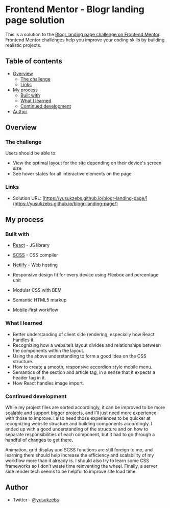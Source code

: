 # Frontend Mentor - Blogr landing page solution

This is a solution to the [Blogr landing page challenge on Frontend Mentor](https://www.frontendmentor.io/challenges/blogr-landing-page-EX2RLAApP). Frontend Mentor challenges help you improve your coding skills by building realistic projects.

## Table of contents

- [Overview](#overview)
  - [The challenge](#the-challenge)
  - [Links](#links)
- [My process](#my-process)
  - [Built with](#built-with)
  - [What I learned](#what-i-learned)
  - [Continued development](#continued-development)
- [Author](#author)

## Overview

### The challenge

Users should be able to:

- View the optimal layout for the site depending on their device's screen size
- See hover states for all interactive elements on the page

### Links

- Solution URL: [https://yusukzebs.github.io/blogr-landing-page/](https://yusukzebs.github.io/blogr-landing-page/)

## My process

### Built with

- [React](https://reactjs.org/) - JS library
- [SCSS](https://sass-lang.com/) - CSS compiler
- [Netlify](http://netlify.com/) - Web hosting

- Responsive design fit for every device using Flexbox and percentage unit
- Modular CSS with BEM
- Semantic HTML5 markup
- Mobile-first workflow

### What I learned

- Better understanding of client side rendering, especially how React handles it.
- Recognizing how a website’s layout divides and relationships between the components within the layout.
- Using the above understanding to form a good idea on the CSS structure.
- How to create a smooth, responsive accordion style mobile menu.
- Semantics of the section and article tag, in a sense that it expects a header tag in it.
- How React handles image import.

### Continued development

While my project files are sorted accordingly, it can be improved to be more scalable and support bigger projects, and I’ll just need more experience with those to improve. I also need those experiences to be quicker at recognizing website structure and building components accordingly. I ended up with a good understanding of the structure and on how to separate responsibilities of each component, but it had to go through a handful of changes to get there.

Animation, grid display and SCSS functions are still foreign to me, and learning them should help increase the efficiency and scalability of my workflow more than it already is. I should also try to learn some CSS frameworks so I don’t waste time reinventing the wheel. Finally, a server side render tech seems to be helpful to improve site load time.

## Author

- Twitter - [@yusukzebs](https://www.twitter.com/yusukzebs)
